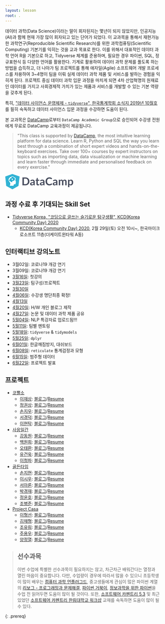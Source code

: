 ```yaml
---
layout: lesson
root: .
---
```



데이터 과학(Data Science)이라는 말이 회자된지는 몇년이 되지 않았지만, 인공지능(AI)과 함께 현재 가장 많이 회자되고 있는 단어가 되었다.
이 교과목을 통해서 재현가능한 과학연구(Reproducible Scientific Research)를 위한 과학컴퓨팅(Scientific Computing) 기본기를 익히는 것을 교과 목표로 한다. 이를 위해서 대표적인 데이터 과학 언어 R을 기본으로 하고, Tidyverse 체계를 준용하며, 
필요한 경우 파이썬, SQL, 정규표현식 등 다양한 언어를 활용한다. 기계로 활용하여 데이터 과학 문제를 풀도록 하는 방법을 습득하고, 
더 나아가 팀 프로젝트를 통해 애자일(Agile) 소프트웨어 개발 프로세스를 차용하여 3~4명이 팀을 이뤄 실제 데이터 과학 제품 및 서비스를  발하는 경험을 익히게 된다. 프로젝트 중심 데이터 과학 입문 과정을 마치게 되면 4차 산업혁명의 원재료인 데이터를 가지고 사회경제적 가치가 있는 제품과 서비스를 개발할 수 있는 기본 역량을 갖추게 된다.

특히, ["데이터 사이언스 운영체제 - `tidyverse`", 한국통계학회 소식지 2019년 10월호](https://statkclee.github.io/ds-authoring/ds-stat-tidyverse.html)를 필히 숙독하고 데이터 사이언스 입문 과정을 수강하면 도움이 된다. 

본 교과목은 [DataCamp](https://www.datacamp.com/)로부터 `DataCamp Academic Group`으로 승인되어 수강생 전원에게 무료로 DataCamp 교육과정이 제공됩니다.

> "This class is supported by [DataCamp](https://www.datacamp.com/), the most intuitive learning platform for data science. 
> Learn R, Python and SQL the way you learn best through a combination of short expert videos and 
> hands-on-the-keyboard exercises. Take over 100+ courses by expert instructors on topics such as importing data, 
> data visualization or machine learning and learn faster through immediate and personalised feedback on every exercise."

![](fig/DataCamp-50px.png)

## 과정 수료 후 기대되는 Skill Set 

- [Tidyverse Korea, "코딩으로 글쓰는 슬기로운 탐구생활", KCD(Korea Community Day) 2020](https://statkclee.github.io/ds-authoring/ds-rmarkdown-driven-development.html)
    - [KCD(Korea Community Day) 2020](https://kcd2020.festa.io/), 2월 29일(토) 오전 10시~, 한국마이크로소프트 11층(더케이트윈타워 A동)


## 인터랙티브 강의노트

- 3월02일: 코로나19 개강 연기 
- 3월09일: 코로나19 개강 연기
- [3월16일](https://docs.google.com/document/d/1eqZk1-sBkqzINi9Kd-0Yap1I9GFTwAinCKSOXOe4CxM): 첫강의
- [3월23일](https://docs.google.com/document/d/1IbfdFfWaXVf3upWVLddphcERNlP7A_jIIwtzrRtKBK4/edit?usp=sharing): 팀구성/프로젝트
- [3월30일](https://hackmd.io/h_ziyY9-Q_WTvheQjUzM9w)
- [4월06일](https://hackmd.io/LtuYdeKnRHiWo5Wuuz9ptQ): 수강생 명단최종 확정!
- [4월13일](https://hackmd.io/TwLuRMpuTr6lafAwgiK3Ng)
- [4월20일](https://hackmd.io/31gLI31XS2aLpJ42O5_ZxA): H/W 개인 블로그 제작
- [4월27일](https://hackmd.io/egpwvBybQ5GR0tWS-BqFCQ): 논문 및 데이터 과학 제품 공유
- [5월04일](https://hackmd.io/Sxow-6j7SFalYFlG5iz_XA): NLP 특강자료 업로드됨!!!
- [5월11일](https://hackmd.io/I4Y-CWKbQIWksAr9eJG0HQ): 팀별 멘토링
- [5월18일](https://hackmd.io/sKSF5ZQMQnmvagz_EVR24g): `tidyverse` & `tidymodels`
- [5월25일](https://hackmd.io/wMk1R_E4RKatr0kNeFrAOQ): `dplyr`
- [6월01일](https://hackmd.io/eujIZMzrT-SW7RxRNne7Qg): 한글깨짐방지, 대쉬보드
- [6월08일](https://hackmd.io/UTEGveuLTJOaXHM1rWziYQ): `reticulate` 통계검정과 모형
- [6월15일](https://hackmd.io/jX0ZGKhpSvu52Juu7jvs5Q): 범주형 데이터
- [6월22일](): 프로젝트 발표

## 프로젝트

- [코뿔소](https://github.com/unks96/rhino)
    - [이재상](https://github.com/jaesanglee95): [블로그]()/[Resume]()
    - [정권상](https://github.com/unks96): [블로그](https://statkwon.netlify.app/)/[Resume](https://statkwon.netlify.app/resume/) 
    - [손지우](https://github.com/SonJiwoo): [블로그]()/[Resume]()
    - [서경덕](https://github.com/Gyeongdeok): [블로그]()/[Resume]() 
    - [이현탁](https://github.com/11aw1iet): [블로그](https://leehyeontak-blog.netlify.app/)/[Resume](https://leehyeontak-blog.netlify.app/about/)
- [사응일간](https://github.com/YooGunWook/1nurse4stat)
    - [강동원](https://github.com/dw3624): [블로그]()/[Resume]() 
    - [백원희](https://github.com/Wonhee-baek): [블로그]()/[Resume]()
    - [오태환](https://github.com/dhxoghks95): [블로그](https://ohdata.netlify.app/)/[Resume](https://ohdata.netlify.app/about/)
    - [유건욱](https://github.com/YooGunwook): [블로그](https://gunwookblog.netlify.app/)/[Resume](https://gunwookblog.netlify.app/about/)
    - [이청파](https://github.com/leechungpa): [블로그](https://leechungpa.netlify.app/)/[Resume](https://leechungpa.netlify.app/about/)
- [골든타임](https://github.com/twg12/IntroToDataScience_5)
    - [손지현](https://github.com/twg12): [블로그]()/[Resume]()
    - [이시우](https://github.com/SeewooLi): [블로그](https://festive-visvesvaraya-5a38c3.netlify.app/)/[Resume](https://pedantic-easley-43a195.netlify.app/)
    - [서아론](https://github.com/arnsu0820): [블로그]()/[Resume]()
    - [박경재](https://github.com/Hankpkj): [블로그]()/[Resume]()
    - [정윤호](https://github.com/YoonHoJeong): [블로그]()/[Resume]()
    - [조병준](https://github.com/joahn-lab): [블로그](https://joahn-lab.netlify.app/)/[Resume](https://joahn-lab.netlify.app/resume/)
- [Project Casa](https://github.com/whoareyouwhoami/ProjectCasa)
    - [이형선](https://github.com/traceofpassion): [블로그](https://shironmaro.netlify.app/)/[Resume](https://github.com/traceofpassion/Resume/raw/master/Resume_PDF.pdf)
    - [김채형](https://github.com//cheris8): [블로그]()/[Resume]()
    - [조유림](https://github.com//whdbfla6): [블로그](https://focused-elion-b6663c.netlify.app/)/[Resume](https://focused-elion-b6663c.netlify.app/2020/06/05/resume/)
    - [주용우](https://github.com/whoareyouwhoami): [블로그](https://whoareyouwhoami.netlify.app/)/[Resume](https://whoareyouwhoami-resume.netlify.app/)
    - [양정열](https://github.com/passionyang16): [블로그](https://passionyang16.netlify.app/)/[Resume](https://passionyang16.netlify.app/2020/06/01/resume/)

> ## 선수과목
>
> 이번 수업에 특별한 선수과목이 필요하지는 않고, 차근차근 배워간다는 열정과 열린 마음이 중요합니다.
> 다만, 수업량이 경우에 따라서 많을 수 있으니 초등학생이 많이 배우는 [컴퓨터 과학 언플러그드](http://statkclee.github.io/unplugged),
> 중고생들에게 관심이 많은 파이썬 계열의 [리보그 - 프로그래밍과 문제해결](https://statkclee.github.io/code-perspectives/),
> [파이썬 거북이](http://swcarpentry.github.io/python-novice-turtles/index-kr.html), [정보과학을 위한 파이썬](https://statkclee.github.io/pythonlearn-kr/)을 
> 수업 전 읽어두면 도움이 많이 될 것이다. 또한, [소프트웨어 카펜트리 5.3](http://statkclee.github.io/swcarpentry-version-5-3-new/) 및
> 최근 있었던 [소프트웨어 카펜트리 한림대학교 워크샵](https://statkclee.github.io/2018-10-27-hallym/) 교재를 숙독하면 도움이 많이 될 수 있다.
> 
{: .prereq}
